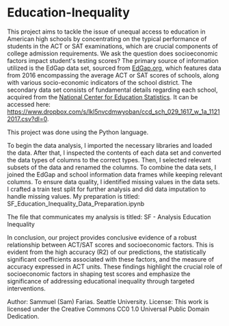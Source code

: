 # Education-Inequality
This project aims to tackle the issue of unequal access to education in American high schools by concentrating on the typical performance of students in the ACT or SAT examinations, which are crucial components of college admission requirements. We ask the question does socioeconomic factors impact student's testing scores? The primary source of information utilized is the EdGap data set, sourced from [EdGap.org](https://www.edgap.org/#5/37.875/-96.987), which features data from 2016 encompassing the average ACT or SAT scores of schools, along with various socio-economic indicators of the school district. The secondary data set consists of fundamental details regarding each school, acquired from the [National Center for Education Statistics](https://nces.ed.gov/ccd/pubschuniv.asp). It can be accessed here: https://www.dropbox.com/s/lkl5nvcdmwyoban/ccd_sch_029_1617_w_1a_11212017.csv?dl=0.

This project was done using the Python language.

To begin the data analysis, I imported the necessary libraries and loaded the data. After that, I inspected the contents of each data set and converted the data types of columns to the correct types. Then, I selected relevant subsets of the data and renamed the columns. To combine the data sets, I joined the EdGap and school information data frames while keeping relevant columns. To ensure data quality, I identified missing values in the data sets. I crafted a train test split for further analysis and did data imputation to handle missing values.
My preparation is titled: SF_Education_Inequality_Data_Preparation.ipynb

The file that communicates my analysis is titled: SF -  Analysis Education Inequality

In conclusion, our project provides conclusive evidence of a robust relationship between ACT/SAT scores and socioeconomic factors. This is evident from the high accuracy (R2) of our predictions, the statistically significant coefficients associated with these factors, and the measure of accuracy expressed in ACT units. These findings highlight the crucial role of socioeconomic factors in shaping test scores and emphasize the significance of addressing educational inequality through targeted interventions.

Author: Sammuel (Sam) Farias. Seattle University. License: This work is licensed under the Creative Commons CC0 1.0 Universal Public Domain Dedication.

